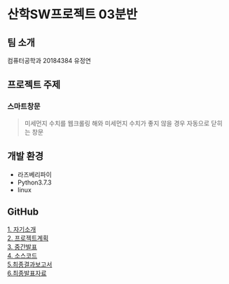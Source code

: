 # 산학SW프로젝트 03분반<br>
## 팀 소개<br>
컴퓨터공학과 20184384 유정연<br>

## 프로젝트 주제<br>
### 스마트창문<br>
> 미세먼지 수치를 웹크롤링 해와 미세먼지 수치가 좋지 않을 경우 자동으로 닫히는 창문<br>

## 개발 환경<br>
* 라즈베리파이
* Python3.7.3
* linux

## GitHub
[1. 자기소개](https://github.com/Jeongyeon999/SWProject/tree/master/1.%EC%9E%90%EA%B8%B0%EC%86%8C%EA%B0%9C)<br>
[2. 프로젝트계획](https://github.com/Jeongyeon999/SWProject/tree/master/2.%ED%94%84%EB%A1%9C%EC%A0%9D%ED%8A%B8%EA%B3%84%ED%9A%8D)<br>
[3. 중간발표](https://github.com/Jeongyeon999/SWProject/tree/master/3.%EC%A4%91%EA%B0%84%EB%B0%9C%ED%91%9C)<br>
[4. 소스코드](https://github.com/Jeongyeon999/SWProject/tree/master/4.%EC%86%8C%EC%8A%A4%EC%BD%94%EB%93%9C)<br>
[5.최종결과보고서](https://github.com/Jeongyeon999/SWProject/tree/master/5.%EC%B5%9C%EC%A2%85%EA%B2%B0%EA%B3%BC%EB%B3%B4%EA%B3%A0%EC%84%9C)<br>
[6.최종발표자료](https://github.com/Jeongyeon999/SWProject/tree/master/6.%EC%B5%9C%EC%A2%85%EB%B0%9C%ED%91%9C%EC%9E%90%EB%A3%8C)<br>